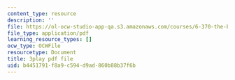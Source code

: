 ```yaml
---
content_type: resource
description: ''
file: https://ol-ocw-studio-app-qa.s3.amazonaws.com/courses/6-370-the-battlecode-programming-competition-january-iap-2013/b4451791f8a9c594d9ad860b88b37f6b_3j3Odfpvhrs.pdf
file_type: application/pdf
learning_resource_types: []
ocw_type: OCWFile
resourcetype: Document
title: 3play pdf file
uid: b4451791-f8a9-c594-d9ad-860b88b37f6b
---
```

